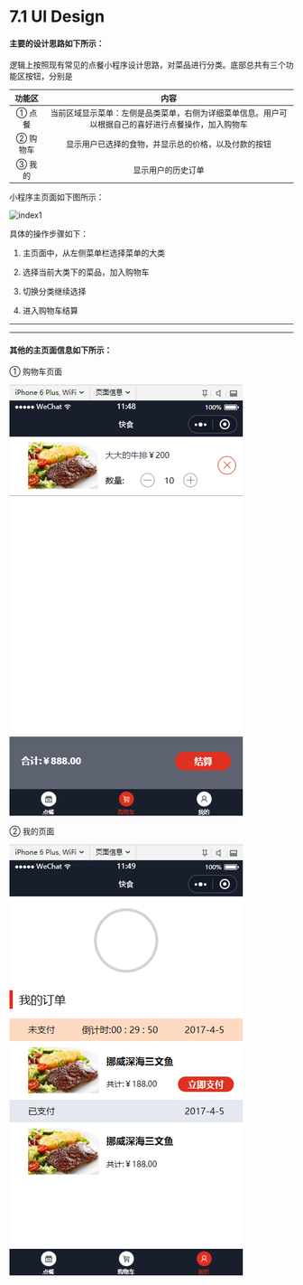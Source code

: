 # 7.1 UI Design

#### 主要的设计思路如下所示：

逻辑上按照现有常见的点餐小程序设计思路，对菜品进行分类。底部总共有三个功能区按钮，分别是

| **功能区** |                             内容                             |
| :--------: | :----------------------------------------------------------: |
|   ① 点餐   | 当前区域显示菜单：左侧是品类菜单，右侧为详细菜单信息。用户可以根据自己的喜好进行点餐操作，加入购物车 |
|  ② 购物车  |     显示用户已选择的食物，并显示总的价格，以及付款的按钮     |
|   ③ 我的   |                      显示用户的历史订单                      |

小程序主页面如下图所示：

![index1](D:\研一上学期\系统分析与设计\images\index1.png)

具体的操作步骤如下：

1. 主页面中，从左侧菜单栏选择菜单的大类

2. 选择当前大类下的菜品，加入购物车

3. 切换分类继续选择

4. 进入购物车结算


------

------

#### 其他的主页面信息如下所示：

① 购物车页面

![index2](images/index2.png)



② 我的页面

![index3](images/index3.png)









